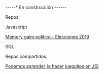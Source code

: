 -*-*-*-*-* En construcción -*-*-*-*-*-*


Repos:

Javascript

<a href="
https://pablint.github.io/memori.html
">Memory gaim politico - Elecciones 2019
</a>

SQL


Repos compartidos:

<a href="
https://pablint.github.io/memori.html
">Podemos aprender (a hacer jueguitos en JS)
</a>
